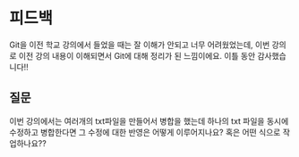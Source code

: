 # 피드백

Git을 이전 학교 강의에서 들었을 때는 잘 이해가 안되고 너무 어려웠었는데, 이번 강의로 이전 강의 내용이 이해되면서 Git에 대해 정리가 된 느낌이에요. 이틀 동안 감사했습니다!!

## 질문
이번 강의에서는 여러개의 txt파일을 만들어서 병합을 했는데 하나의 txt 파일을 동시에 수정하고 병합한다면 그 수정에 대한 반영은 어떻게 이루어지나요?
혹은 어떤 식으로 작업하나요??
